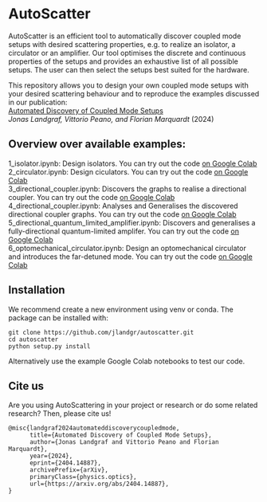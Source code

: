 # AutoScatter

AutoScatter is an efficient tool to automatically discover coupled mode setups with desired scattering properties, e.g. to realize an isolator, a circulator or an amplifier. Our tool optimises the discrete and continuous properties of the setups and provides an exhaustive list of all possible setups. The user can then select the setups best suited for the hardware.

This repository allows you to design your own coupled mode setups with your desired scattering behaviour and to reproduce the examples discussed in our publication: \
[Automated Discovery of Coupled Mode Setups](https://arxiv.org/abs/2404.14887) \
*Jonas Landgraf, Vittorio Peano, and Florian Marquardt* (2024) 

## Overview over available examples:
1_isolator.ipynb: Design isolators. You can try out the code [on Google Colab](https://colab.research.google.com/github/jlandgr/autoscatter/blob/main/1_isolator.ipynb) \
2_circulator.ipynb: Design ciculators. You can try out the code [on Google Colab](https://colab.research.google.com/github/jlandgr/autoscatter/blob/main/2_circulator.ipynb) \
3_directional_coupler.ipynb: Discovers the graphs to realise a directional coupler. You can try out the code [on Google Colab](https://colab.research.google.com/github/jlandgr/autoscatter/blob/main/3_directional_coupler.ipynb) \
4_directional_coupler.ipynb: Analyses and Generalises the discovered directional coupler graphs. You can try out the code [on Google Colab](https://colab.research.google.com/github/jlandgr/autoscatter/blob/main/4_directional_coupler_generalisation.ipynb) \
5_directional_quantum_limited_amplifier.ipynb: Discovers and generalises a fully-directional quantum-limited amplifer. You can try out the code [on Google Colab](https://colab.research.google.com/github/jlandgr/autoscatter/blob/main/5_directional_quantum_limited_amplifier.ipynb) \
6_optomechanical_circulator.ipynb:  Design an optomechanical circulator and introduces the far-detuned mode. You can try out the code [on Google Colab](https://colab.research.google.com/github/jlandgr/autoscatter/blob/main/6_optomechanical_circulator.ipynb) 

## Installation
We recommend create a new environment using venv or conda. The package can be installed with:
```
git clone https://github.com/jlandgr/autoscatter.git
cd autoscatter
python setup.py install
```
Alternatively use the example Google Colab notebooks to test our code.

## Cite us

Are you using AutoScattering in your project or research or do some related research? Then, please cite us!
```
@misc{landgraf2024automateddiscoverycoupledmode,
      title={Automated Discovery of Coupled Mode Setups}, 
      author={Jonas Landgraf and Vittorio Peano and Florian Marquardt},
      year={2024},
      eprint={2404.14887},
      archivePrefix={arXiv},
      primaryClass={physics.optics},
      url={https://arxiv.org/abs/2404.14887}, 
}
```

